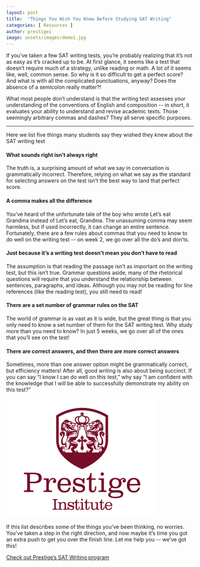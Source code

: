 ```yaml
---
layout: post
title:  "Things You Wish You Knew Before Studying SAT Writing"
categories: [ Resources ]
author: prestigei
image: assets/images/demo1.jpg
---
```

If you’ve taken a few SAT writing tests, you’re probably realizing that it’s not as easy as it’s cracked up to be. At first glance, it seems like a test that doesn’t require much of a strategy, unlike reading or math. A lot of it seems like, well, common sense. So why is it so difficult to get a perfect score? And what is with all the complicated punctuations, anyway? Does the absence of a semicolon really matter?! 

What most people don’t understand is that the writing test assesses your understanding of the conventions of English and composition -- in short, it evaluates your ability to understand and revise academic texts. Those seemingly arbitrary commas and dashes? They all serve specific purposes. 

---

Here we list five things many students say they wished they knew about the SAT writing test

#### What sounds right isn’t always right
The truth is, a surprising amount of what we say in conversation is grammatically incorrect. Therefore, relying on what we say as the standard for selecting answers on the test isn’t the best way to land that perfect score.

#### A comma makes all the difference
You’ve heard of the unfortunate tale of the boy who wrote Let’s eat Grandma instead of Let’s eat, Grandma. The unassuming comma may seem harmless, but if used incorrectly, it can change an entire sentence. Fortunately, there are a few rules about commas that you need to know to do well on the writing test -- on week 2, we go over all the do’s and don’ts.

#### Just because it’s a writing test doesn’t mean you don’t have to read
The assumption is that reading the passage isn’t as important on the writing test, but this isn’t true. Grammar questions aside, many of the rhetorical questions will require that you understand the relationship between sentences, paragraphs, and ideas. Although you may not be reading for line references (like the reading test), you still need to read!

#### There are a set number of grammar rules on the SAT
The world of grammar is as vast as it is wide, but the great thing is that you only need to know a set number of them for the SAT writing test. Why study more than you need to know? In just 5 weeks, we go over all of the ones that you’ll see on the test!

#### There are correct answers, and then there are more correct answers
Sometimes, more than one answer option might be grammatically correct, but efficiency matters! After all, good writing is also about being succinct. If you can say “I know I can do well on this test,” why say “I am confident with the knowledge that I will be able to successfully demonstrate my ability on this test?” 

[![Alternate Text](assets/images/logo.png)]({https://www.youtube.com/watch?v=AGqEdMIcbwI} "Link Title")


If this list describes some of the things you’ve been thinking, no worries. You’ve taken a step in the right direction, and now maybe it’s time you got an extra push to get you over the finish line. Let me help you -- we’ve got this! 


[Check out Prestige’s SAT Writing program]({https://www.youtube.com/watch?v=AGqEdMIcbwI)